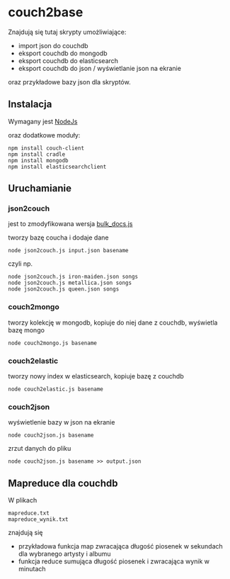# couch2base

Znajdują się tutaj skrypty umożliwiające:
* import json do couchdb
* eksport couchdb do mongodb
* eksport couchdb do elasticsearch
* eksport couchdb do json / wyświetlanie json na ekranie

oraz przykładowe bazy json dla skryptów.

## Instalacja
Wymagany jest [NodeJs](https://github.com/joyent/node)

oraz dodatkowe moduły:

	npm install couch-client
	npm install cradle
	npm install mongodb
	npm install elasticsearchclient

## Uruchamianie
### json2couch
jest to zmodyfikowana wersja [bulk_docs.js](http://wbzyl.inf.ug.edu.pl/nosql/node/db/bulk_docs.js)

tworzy bazę coucha i dodaje dane

	node json2couch.js input.json basename

czyli np.

	node json2couch.js iron-maiden.json songs
	node json2couch.js metallica.json songs
	node json2couch.js queen.json songs

### couch2mongo
tworzy kolekcję w mongodb, kopiuje do niej dane z couchdb, wyświetla bazę mongo

	node couch2mongo.js basename

### couch2elastic
tworzy nowy index w elasticsearch, kopiuje bazę z couchdb

	node couch2elastic.js basename

### couch2json
wyświetlenie bazy w json na ekranie

	node couch2json.js basename

zrzut danych do pliku

	node couch2json.js basename >> output.json

## Mapreduce dla couchdb
W plikach

	mapreduce.txt
	mapreduce_wynik.txt

znajdują się
* przykładowa funkcja map zwracająca długość piosenek w sekundach dla wybranego artysty i albumu
* funkcja reduce sumująca długość piosenek i zwracająca wynik w minutach

